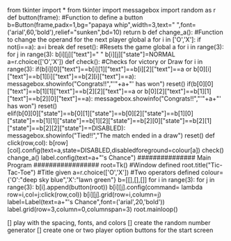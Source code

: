 from tkinter import *
from tkinter import messagebox
import random as r
def button(frame):          #Function to define a button
    b=Button(frame,padx=1,bg="papaya whip",width=3,text="   ",font=('arial',60,'bold'),relief="sunken",bd=10)
    return b
def change_a():             #Function to change the operand for the next player
    global a
    for i in ['O','X']:
        if not(i==a):
            a=i
            break
def reset():                #Resets the game
    global a
    for i in range(3):
        for j in range(3):
                b[i][j]["text"]=" "
                b[i][j]["state"]=NORMAL
    a=r.choice(['O','X'])
def check():                #Checks for victory or Draw
    for i in range(3):
            if(b[i][0]["text"]==b[i][1]["text"]==b[i][2]["text"]==a or b[0][i]["text"]==b[1][i]["text"]==b[2][i]["text"]==a):
                    messagebox.showinfo("Congrats!!","'"+a+"' has won")
                    reset()
    if(b[0][0]["text"]==b[1][1]["text"]==b[2][2]["text"]==a or b[0][2]["text"]==b[1][1]["text"]==b[2][0]["text"]==a):
        messagebox.showinfo("Congrats!!","'"+a+"' has won")
        reset()   
    elif(b[0][0]["state"]==b[0][1]["state"]==b[0][2]["state"]==b[1][0]["state"]==b[1][1]["state"]==b[1][2]["state"]==b[2][0]["state"]==b[2][1]["state"]==b[2][2]["state"]==DISABLED):
        messagebox.showinfo("Tied!!","The match ended in a draw")
        reset()
def click(row,col):
        b[row][col].config(text=a,state=DISABLED,disabledforeground=colour[a])
        check()
        change_a()
        label.config(text=a+"'s Chance")
###############   Main Program #################
root=Tk()                   #Window defined
root.title("Tic-Tac-Toe")   #Title given
a=r.choice(['O','X'])       #Two operators defined
colour={'O':"deep sky blue",'X':"lawn green"}
b=[[],[],[]]
for i in range(3):
        for j in range(3):
                b[i].append(button(root))
                b[i][j].config(command= lambda row=i,col=j:click(row,col))
                b[i][j].grid(row=i,column=j)
label=Label(text=a+"'s Chance",font=('arial',20,'bold'))
label.grid(row=3,column=0,columnspan=3)
root.mainloop()



[] play with the spacing, fonts, and colors
[] create the random number generator
[] create one or two player option buttons for the start screen

